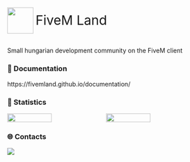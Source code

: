 <div style="display:flex;align-items:center; gap:5px"><h3 ><img src="https://raw.githubusercontent.com/fivemland/fl_nametag/main/assets/logo.png" style="width:60px"> </h3> <div style="font-size:30px;padding-top:5px;">FiveM Land</div></div>
<p style="text-align:left">
Small hungarian development community on the FiveM client</div>
</p>
<h3>🔗 Documentation</h3> 
https://fivemland.github.io/documentation/
<br>
<h3>📌 Statistics</h3>
<div style="display:flex;">
<img width="45%" src="https://github-readme-stats.vercel.app/api?username=csokihun&layout=compact&theme=merko&show_icons=true&hide_border=true"/>
<img width="45%" src="https://github-readme-stats.vercel.app/api?username=sadam376&layout=compact&theme=merko&show_icons=true&hide_border=true"/>
</div>
<h3>🌐 Contacts</h3>
<a href="https://discord.gg/Zdaqj5EM5Z"><img src="https://img.shields.io/discord/873627273738203197?style=for-the-badge&logo=discord&labelColor=7289da&logoColor=white&color=2c2f33&label=Discord"/></a>

